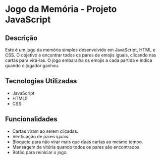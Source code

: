 # Jogo da Memória - Projeto JavaScript

## Descrição

Este é um jogo da memória simples desenvolvido em JavaScript, HTML e CSS. O objetivo é encontrar todos os pares de emojis iguais, clicando nas cartas para virá-las. O jogo embaralha os emojis a cada partida e indica quando o jogador ganhou.

## Tecnologias Utilizadas

- JavaScript
- HTML5
- CSS

## Funcionalidades

- Cartas viram ao serem clicadas.
- Verificação de pares iguais.
- Bloqueio para não virar mais que duas cartas ao mesmo tempo.
- Mensagem de vitória quando todos os pares são encontrados.
- Botão para reiniciar o jogo.
